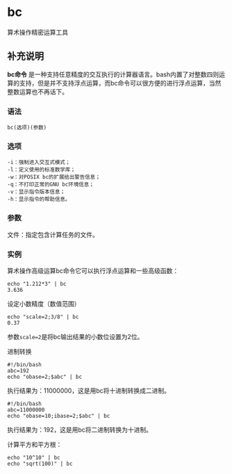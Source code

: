 bc
===

算术操作精密运算工具

## 补充说明

**bc命令** 是一种支持任意精度的交互执行的计算器语言。bash内置了对整数四则运算的支持，但是并不支持浮点运算，而bc命令可以很方便的进行浮点运算，当然整数运算也不再话下。

###  语法

```
bc(选项)(参数)
```

###  选项

```
-i：强制进入交互式模式；
-l：定义使用的标准数学库；
-w：对POSIX bc的扩展给出警告信息；
-q：不打印正常的GNU bc环境信息；
-v：显示指令版本信息；
-h：显示指令的帮助信息。
```

###  参数

文件：指定包含计算任务的文件。

###  实例

算术操作高级运算bc命令它可以执行浮点运算和一些高级函数：

```
echo "1.212*3" | bc 
3.636

```

设定小数精度（数值范围）

```
echo "scale=2;3/8" | bc
0.37

```

参数`scale=2`是将bc输出结果的小数位设置为2位。

进制转换

```
#!/bin/bash
abc=192
echo "obase=2;$abc" | bc

```

执行结果为：11000000，这是用bc将十进制转换成二进制。

```
#!/bin/bash
abc=11000000
echo "obase=10;ibase=2;$abc" | bc

```

执行结果为：192，这是用bc将二进制转换为十进制。

计算平方和平方根：

```
echo "10^10" | bc
echo "sqrt(100)" | bc
```


<!-- Linux命令行搜索引擎：https://jaywcjlove.github.io/linux-command/ -->